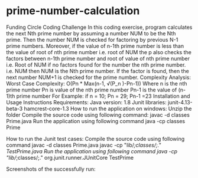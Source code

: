 # prime-number-calculation
Funding Circle Coding Challenge
In this coding exercise, program calculates the next Nth prime number by assuming a number NUM to be the Nth prime. Then the number NUM is checked for factoring by previous N-1 prime numbers. Moreover, if the value of n-1th prime number is less than the value of root of nth prime number i.e. root of NUM the p also checks the factors between n-1th prime number and root of value of nth prime number i.e. Root of NUM if no factors found for the number the nth prime number. i.e. NUM then NUM is the Nth prime number.
If the factor is found, then the next number NUM+1 is checked for the prime number.
Complexity Analysis:
Worst Case Complexity:
O(Pn * Max(n-1,  √(P_n )-Pn-1))
Where n is the nth prime number
Pn is value of the nth prime number
Pn-1 is the value of (n-1)th prime number
For Example: if n = 10;
Pn = 29;
Pn-1 =23 
Installation and Usage Instructions
Requirements:
	Java version: 1.8
	Junit libraries: 
	junit-4.13-beta-3
	hamcrest-core-1.3
How to run the application on windows:
	Unzip the folder 
	Compile the source code using following command:
	javac -d classes Prime.java
	Run the application using following command
	java -cp classes Prime

How to run the Junit test cases:
	Compile the source code using following command
	javac -d classes Prime.java
	javac -cp "lib/*;classes/;." TestPrime.java
	Run the application using following command
	java -cp "lib/*;classes/;." org.junit.runner.JUnitCore TestPrime

Screenshots of the successfully run:
 
 
